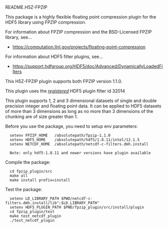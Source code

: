 README.H5Z-FPZIP

This package is a highly flexible floating point 
compression plugin for the HDF5 library using FPZIP compression.

For information about FPZIP compression and the BSD-Licensed FPZIP
library, see...

- https://computation.llnl.gov/projects/floating-point-compression

For information about HDF5 filter plugins, see...

- https://support.hdfgroup.org/HDF5/doc/Advanced/DynamicallyLoadedFilters

This H5Z-FPZIP plugin supports both FPZIP version 1.1.0.

This plugin uses the [*registered*](https://support.hdfgroup.org/services/filters.html#fpzip)
HDF5 plugin filter id 32014


This plugin supports 1, 2 and 3 dimensional
datasets of single and double precision integer and floating point data.
It can be applied to HDF5 datasets of more than 3 dimensions as  long as
no more than 3 dimensions of the chunking are of size greater than 1.


Before you use the package, you need to setup env parameters:

      setenv FPZIP_HOME   /absolutepath/fpzip-1.1.0
      setenv HDF5_HOME    /absolutepath/hdf5/1.8.11/intel/12.1.5
      setenv NETCDF_HOME  /absolutepath/netcdf-c-filters.dmh.install
   
      Note: only hdf5-1.8.11 and newer versions have plugin available

Compile the package:

      cd fpzip_plugin/src
      make all
      make install prefix=install

Test the package:

      setenv LD_LIBRARY_PATH $PWD/netcdf-c-filters.dmh.install/lib":$LD_LIBRARY_PATH"
      setenv HDF5_PLUGIN_PATH $PWD/fpzip_plugin/src/install/plugin
      cd fpzip_plugin/test
      make test_netcdf_plugin
      ./test_netcdf_plugin 

